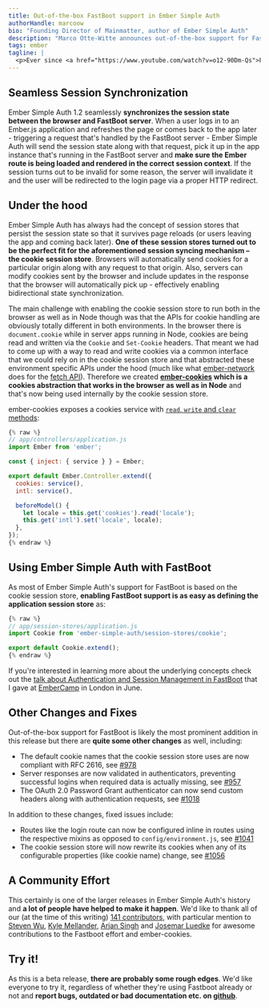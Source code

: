 ```yaml
---
title: Out-of-the-box FastBoot support in Ember Simple Auth
authorHandle: marcoow
bio: "Founding Director of Mainmatter, author of Ember Simple Auth"
description: "Marco Otte-Witte announces out-of-the-box support for FastBoot in Ember Simple Auth and explains how it works using ember-cookies."
tags: ember
tagline: |
  <p>Ever since <a href="https://www.youtube.com/watch?v=o12-90Dm-Qs">FastBoot was first announced at EmberConf 2015</a> it was clear to us that we wanted to have out-of-the-box support for it in Ember Simple Auth. Our goal was to make sure that Ember Simple Auth did not keep anyone from adopting FastBoot and adopting FastBoot would not result in people having to figure out their own authentication and authorization solutions. Today we're happy to announce the availability of <a href="https://github.com/mainmatter/ember-simple-auth/releases/tag/1.2.0-beta.1">Ember Simple Auth 1.2.0-beta.1</a>, the <strong>first release with out-of-the-box support for FastBoot</strong>.</p>
---
```


## Seamless Session Synchronization

Ember Simple Auth 1.2 seamlessly <strong>synchronizes the session state between the browser and FastBoot server</strong>. When a user logs in to an Ember.js application and refreshes the page or comes back to the app later - triggering a request that's handled by the FastBoot server - Ember Simple Auth will send the session state along with that request, pick it up in the app instance that's running in the FastBoot server and <strong>make sure the Ember route is being loaded and rendered in the correct session context</strong>. If the session turns out to be invalid for some reason, the server will invalidate it and the user will be redirected to the login page via a proper HTTP redirect.

## Under the hood

Ember Simple Auth has always had the concept of session stores that persist the session state so that it survives page reloads (or users leaving the app and coming back later). <strong>One of these session stores turned out to be the perfect fit for the aforementioned session syncing mechanism – the cookie session store</strong>. Browsers will automatically send cookies for a particular origin along with any request to that origin. Also, servers can modify cookies sent by the browser and include updates in the response that the browser will automatically pick up - effectively enabling bidirectional state synchronization.

The main challenge with enabling the cookie session store to run both in the browser as well as in Node though was that the APIs for cookie handling are obviously totally different in both environments. In the browser there is `document.cookie` while in server apps running in Node, cookies are being read and written via the `Cookie` and `Set-Cookie` headers. That meant we had to come up with a way to read and write cookies via a common interface that we could rely on in the cookie session store and that abstracted these environment specific APIs under the hood (much like what <a href="https://github.com/tomdale/ember-network">ember-network</a> does for the <a href="https://github.com/tomdale/ember-network">fetch API</a>). Therefore we created <strong><a href="https://github.com/mainmatter/ember-cookies">ember-cookies</a> which is a cookies abstraction that works in the browser as well as in Node</strong> and that's now being used internally by the cookie session store.

ember-cookies exposes a cookies service with <a href="https://github.com/mainmatter/ember-cookies#api">`read`, `write` and `clear` methods</a>:

<!-- prettier-ignore -->
```js
{% raw %}
// app/controllers/application.js
import Ember from 'ember';

const { inject: { service } } = Ember;

export default Ember.Controller.extend({
  cookies: service(),
  intl: service(),

  beforeModel() {
    let locale = this.get('cookies').read('locale');
    this.get('intl').set('locale', locale);
  },
});
{% endraw %}
```

## Using Ember Simple Auth with FastBoot

As most of Ember Simple Auth's support for FastBoot is based on the cookie session store, <strong>enabling FastBoot support is as easy as defining the application session store</strong> as:

```js
{% raw %}
// app/session-stores/application.js
import Cookie from 'ember-simple-auth/session-stores/cookie';

export default Cookie.extend();
{% endraw %}
```

If you're interested in learning more about the underlying concepts check out the <a href="https://www.youtube.com/watch?v=jcAgi7fpTw8&index=6&list=PL4eq2DPpyBbmrPasP06vK7cUkPUCNn_rW">talk about Authentication and Session Management in FastBoot</a> that I gave at <a href="http://embercamp.com">EmberCamp</a> in London in June.

## Other Changes and Fixes

Out-of-the-box support for FastBoot is likely the most prominent addition in this release but there are <strong>quite some other changes</strong> as well, including:

- The default cookie names that the cookie session store uses are now compliant with RFC 2616, see <a href="https://github.com/mainmatter/ember-simple-auth/pull/978">#978</a>
- Server responses are now validated in authenticators, preventing successful logins when required data is actually missing, see <a href="https://github.com/mainmatter/ember-simple-auth/pull/957">#957</a>
- The OAuth 2.0 Password Grant authenticator can now send custom headers along with authentication requests, see <a href="https://github.com/mainmatter/ember-simple-auth/pull/1018">#1018</a>

In addition to these changes, fixed issues include:

- Routes like the login route can now be configured inline in routes using the respective mixins as opposed to `config/environment.js`, see <a href="https://github.com/mainmatter/ember-simple-auth/pull/1041">#1041</a>
- The cookie session store will now rewrite its cookies when any of its configurable properties (like cookie name) change, see <a href="https://github.com/mainmatter/ember-simple-auth/pull/1056">#1056</a>

## A Community Effort

This certainly is one of the larger releases in Ember Simple Auth's history and <strong>a lot of people have helped to make it happen</strong>. We'd like to thank all of our (at the time of this writing) <a href="https://github.com/mainmatter/ember-simple-auth/graphs/contributors">141 contributors</a>, with particular mention to <a href="https://github.com/stevenwu">Steven Wu</a>, <a href="https://github.com/kylemellander">Kyle Mellander</a>, <a href="https://github.com/arjansingh">Arjan Singh</a> and <a href="https://github.com/josemarluedke">Josemar Luedke</a> for awesome contributions to the Fastboot effort and ember-cookies.

## Try it!

As this is a beta release, <strong>there are probably some rough edges</strong>. We'd like everyone to try it, regardless of whether they're using Fastboot already or not and <strong>report bugs, outdated or bad documentation etc. on <a href="https://github.com/mainmatter/ember-simple-auth/releases">github</a></strong>.
